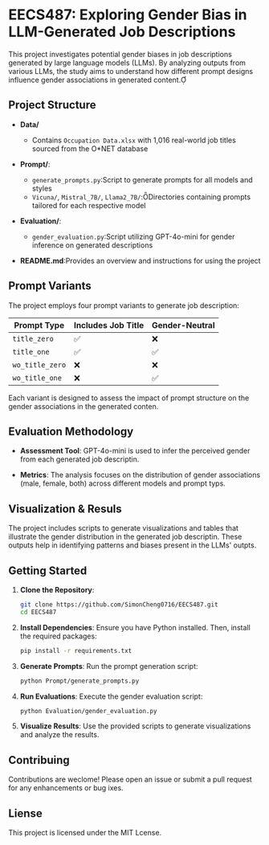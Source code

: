 # EECS487: Exploring Gender Bias in LLM-Generated Job Descriptions

This project investigates potential gender biases in job descriptions generated by large language models (LLMs). By analyzing outputs from various LLMs, the study aims to understand how different prompt designs influence gender associations in generated content.

## Project Structure

- **Data/**
  - Contains `Occupation Data.xlsx` with 1,016 real-world job titles sourced from the O*NET database

- **Prompt/**:
  - `generate_prompts.py`:Script to generate prompts for all models and styles
  - `Vicuna/`, `Mistral_7B/`, `Llama2_7B/`:Directories containing prompts tailored for each respective model

- **Evaluation/**:
  - `gender_evaluation.py`:Script utilizing GPT-4o-mini for gender inference on generated descriptions

- **README.md**:Provides an overview and instructions for using the project

## Prompt Variants
The project employs four prompt variants to generate job description:

| Prompt Type    | Includes Job Title | Gender-Neutral |
|----------------|--------------------|----------------|
| `title_zero`   | ✅                 | ❌             |
| `title_one`    | ✅                 | ✅             |
| `wo_title_zero`| ❌                 | ❌             |
| `wo_title_one` | ❌                 | ✅             |
Each variant is designed to assess the impact of prompt structure on the gender associations in the generated conten.

## Evaluation Methodology

- **Assessment Tool**: GPT-4o-mini is used to infer the perceived gender from each generated job descriptin.

- **Metrics**: The analysis focuses on the distribution of gender associations (male, female, both) across different models and prompt typs.

## Visualization & Resuls

The project includes scripts to generate visualizations and tables that illustrate the gender distribution in the generated job descriptin. These outputs help in identifying patterns and biases present in the LLMs' outpts.

## Getting Started

1. **Clone the Repository**:
   ```bash
   git clone https://github.com/SimonCheng0716/EECS487.git
   cd EECS487
   ```

2. **Install Dependencies**:
   Ensure you have Python installed. Then, install the required packages:
   ```bash
   pip install -r requirements.txt
   ```

3. **Generate Prompts**:
   Run the prompt generation script:
   ```bash
   python Prompt/generate_prompts.py
   ```

4. **Run Evaluations**:
   Execute the gender evaluation script:
   ```bash
   python Evaluation/gender_evaluation.py
   ```

5. **Visualize Results**:
   Use the provided scripts to generate visualizations and analyze the results.

## Contribuing

Contributions are weclome! Please open an issue or submit a pull request for any enhancements or bug ixes.

## Liense

This project is licensed under the MIT Lcense.

